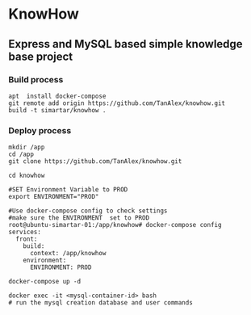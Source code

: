 # KnowHow 

## Express and MySQL based simple knowledge base project

### Build process
```
apt  install docker-compose
git remote add origin https://github.com/TanAlex/knowhow.git
build -t simartar/knowhow .

```

### Deploy process
```
mkdir /app
cd /app
git clone https://github.com/TanAlex/knowhow.git

cd knowhow

#SET Environment Variable to PROD
export ENVIRONMENT="PROD"

#Use docker-compose config to check settings
#make sure the ENVIRONMENT  set to PROD
root@ubuntu-simartar-01:/app/knowhow# docker-compose config
services:
  front:
    build:
      context: /app/knowhow
    environment:
      ENVIRONMENT: PROD

docker-compose up -d

docker exec -it <mysql-container-id> bash
# run the mysql creation database and user commands

```